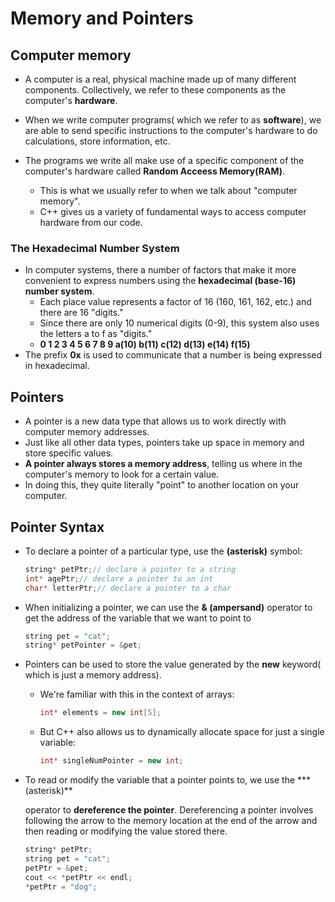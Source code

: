 # Memory and Pointers

## Computer memory

- A computer is a real, physical machine made up of many different components. Collectively, we refer to these components as the computer's **hardware**.

- When we write computer programs( which we refer to as **software**), we are able to send specific instructions to the computer's hardware to do calculations, store information, etc.
- The programs we write all make use of a specific component of the computer's hardware called **Random Acceess Memory(RAM)**.
  - This is what we usually refer to when we talk about "computer memory".
  - C++ gives us a variety of fundamental ways to access computer hardware from our code.

### The Hexadecimal Number System

- In computer systems, there a number of factors that make it more convenient to express numbers using the **hexadecimal (base-16) number system**.
  - Each place value represents a factor of 16 (160, 161, 162, etc.) and there are 16 "digits."
  - Since there are only 10 numerical digits (0-9), this system also uses the letters a to f as "digits."
  - **0 1 2 3 4 5 6 7 8 9 a(10) b(11) c(12) d(13) e(14) f(15)**
- The prefix **0x** is used to communicate that a number is being expressed in hexadecimal.

## Pointers

- A pointer is a new data type that allows us to work directly with computer memory addresses.
- Just like all other data types, pointers take up space in memory and store specific values.
- **A pointer always stores a memory address**, telling us where in the computer's memory to look for a certain value.
- In doing this, they quite literally "point" to another location on your computer.

## Pointer Syntax

- To declare a pointer of a particular type, use the **(asterisk)** symbol:

  `````c++
  string* petPtr;// declare a pointer to a string
  int* agePtr;// declare a pointer to an int
  char* letterPtr;// declare a pointer to a char
  `````

- When initializing a pointer, we can use the **& (ampersand)** operator to get the address of the variable that we want to point to

  ```c++
  string pet = "cat";
  string* petPointer = &pet;
  ```

- Pointers can be used to store the value generated by the **new** keyword( which is just a memory address).

  - We're familiar with this in the context of arrays:

    ````c++
    int* elements = new int[5];
    ````

  - But C++ also allows us to dynamically allocate space for just a single variable:

    ```c++
    int* singleNumPointer = new int;
    ```

- To read or modify the variable that a pointer points to, we use the *** (asterisk)**

  operator to **dereference the pointer**. Dereferencing a pointer involves following the arrow to the memory location at the end of the arrow and then reading or modifying the value stored there.

  ```c++
  string* petPtr;
  string pet = "cat";
  petPtr = &pet;
  cout << *petPtr << endl;
  *petPtr = "dog";
  ```

  